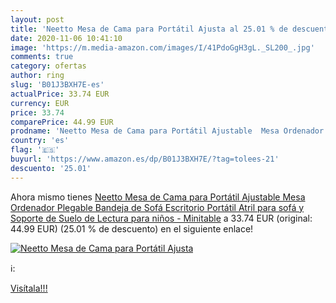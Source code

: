 ```yaml
---
layout: post
title: 'Neetto Mesa de Cama para Portátil Ajusta al 25.01 % de descuento'
date: 2020-11-06 10:41:10
image: 'https://m.media-amazon.com/images/I/41PdoGgH3gL._SL200_.jpg'
comments: true
category: ofertas
author: ring
slug: 'B01J3BXH7E-es'
actualPrice: 33.74 EUR
currency: EUR
price: 33.74
comparePrice: 44.99 EUR
prodname: 'Neetto Mesa de Cama para Portátil Ajustable  Mesa Ordenador Plegable Bandeja de Sofá  Escritorio Portátil  Atril para sofá y Soporte de Suelo de Lectura para niños - Minitable'
country: 'es'
flag: '🇪🇸'
buyurl: 'https://www.amazon.es/dp/B01J3BXH7E/?tag=tolees-21'
descuento: '25.01'
---
```


Ahora mismo tienes [Neetto Mesa de Cama para Portátil Ajustable  Mesa Ordenador Plegable Bandeja de Sofá  Escritorio Portátil  Atril para sofá y Soporte de Suelo de Lectura para niños - Minitable](https://www.amazon.es/dp/B01J3BXH7E/?tag=tolees-21) a 33.74 EUR (original: 44.99 EUR) (25.01 %  de descuento) en el siguiente enlace!

[![Neetto Mesa de Cama para Portátil Ajusta](https://m.media-amazon.com/images/I/41PdoGgH3gL._SL200_.jpg)](https://www.amazon.es/dp/B01J3BXH7E/?tag=tolees-21)

ℹ️:


[Visítala!!!](https://www.amazon.es/dp/B01J3BXH7E/?tag=tolees-21)
